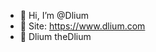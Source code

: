 - 👋 Hi, I’m @Dlium
- 👀 Site: https://www.dlium.com
- 🌱 Dlium theDlium

<!---
Dlium/Dlium is a ✨ special ✨ repository because its `README.md` (this file) appears on your GitHub profile.
You can click the Preview link to take a look at your changes.
--->
